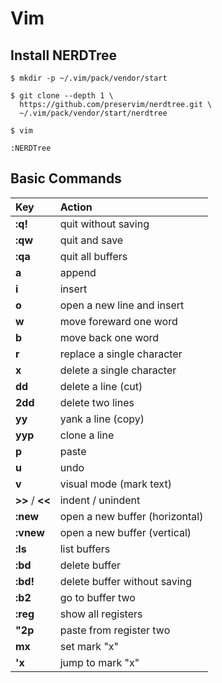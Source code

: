 # Vim

## Install NERDTree

```consolemk
$ mkdir -p ~/.vim/pack/vendor/start

$ git clone --depth 1 \
  https://github.com/preservim/nerdtree.git \
  ~/.vim/pack/vendor/start/nerdtree

$ vim

:NERDTree
```

## Basic Commands

| Key | Action |
| :--|:--|
|__:q!__|quit without saving|
|__:qw__|quit and save|
|__:qa__|quit all buffers|
|__a__|append|
|__i__|insert|
|__o__|open a new line and insert|
|__w__|move  foreward one word|
|__b__|move back one word|
|__r__|replace a single character|
|__x__|delete a single character|
|__dd__|delete a line (cut)|
|__2dd__|delete two lines|
|__yy__|yank a line (copy)|
|__yyp__|clone a line|
|__p__|paste|
|__u__|undo|
|__v__|visual mode (mark text)|
|__>>__ / __<<__|indent / unindent|
|__:new__|open a new buffer (horizontal)|
|__:vnew__|open a new buffer (vertical)|
|__:ls__|list buffers|
|__:bd__|delete buffer|  
|__:bd!__|delete buffer without saving|
|__:b2__|go to buffer two|
|__:reg__|show all registers|
|__"2p__|paste from register two|
|__mx__|set mark "x"|
|__'x__|jump to mark "x"|
